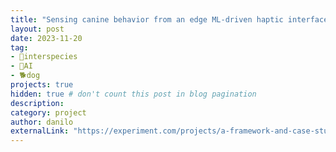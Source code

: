 ```yaml
---
title: "Sensing canine behavior from an edge ML-driven haptic interface"
layout: post
date: 2023-11-20
tag:
- 🏇interspecies
- 🤖AI
- 🐕dog
projects: true
hidden: true # don't count this post in blog pagination
description:
category: project
author: danilo
externalLink: "https://experiment.com/projects/a-framework-and-case-study-of-ai-avatars-for-non-human-entities"
---
```

